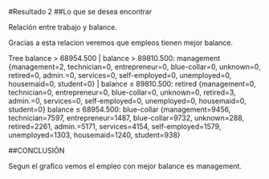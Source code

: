 #Resultado 2
##Lo que se desea encontrar

Relación entre trabajo y balance.

Gracias a esta relacion veremos que empleos tienen mejor balance.

Tree
balance > 68954.500
|   balance > 89810.500: management {management=2, technician=0, entrepreneur=0, blue-collar=0, unknown=0, retired=0, admin.=0, services=0, self-employed=0, unemployed=0, housemaid=0, student=0}
|   balance ≤ 89810.500: retired {management=0, technician=0, entrepreneur=0, blue-collar=0, unknown=0, retired=3, admin.=0, services=0, self-employed=0, unemployed=0, housemaid=0, student=0}
balance ≤ 68954.500: blue-collar {management=9456, technician=7597, entrepreneur=1487, blue-collar=9732, unknown=288, retired=2261, admin.=5171, services=4154, self-employed=1579, unemployed=1303, housemaid=1240, student=938}


##CONCLUSIÓN

Segun el grafico vemos el empleo con mejor balance es management.